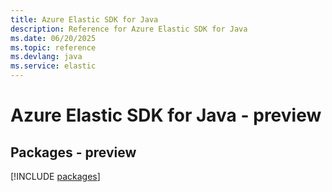 ```yaml
---
title: Azure Elastic SDK for Java
description: Reference for Azure Elastic SDK for Java
ms.date: 06/20/2025
ms.topic: reference
ms.devlang: java
ms.service: elastic
---
```

# Azure Elastic SDK for Java - preview
## Packages - preview
[!INCLUDE [packages](elastic-index.md)]